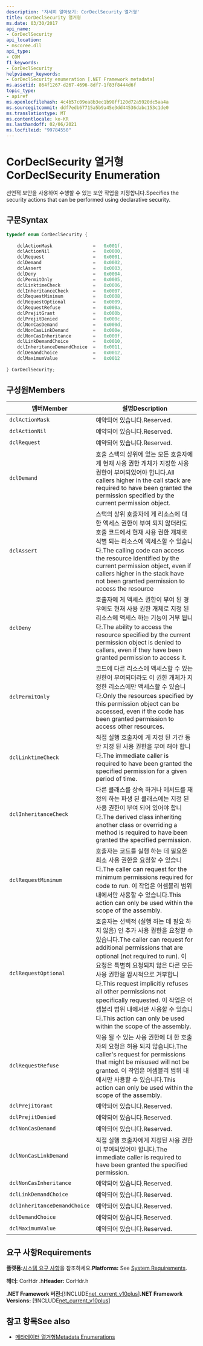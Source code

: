 ```yaml
---
description: '자세히 알아보기: CorDeclSecurity 열거형'
title: CorDeclSecurity 열거형
ms.date: 03/30/2017
api_name:
- CorDeclSecurity
api_location:
- mscoree.dll
api_type:
- COM
f1_keywords:
- CorDeclSecurity
helpviewer_keywords:
- CorDeclSecurity enumeration [.NET Framework metadata]
ms.assetid: 864f1267-d267-4696-8df7-1f83f8444d6f
topic_type:
- apiref
ms.openlocfilehash: 4c4b57c09ea8b3ec1b98ff120d72a5920dc5aa4a
ms.sourcegitcommit: ddf7edb67715a5b9a45e3dd44536dabc153c1de0
ms.translationtype: MT
ms.contentlocale: ko-KR
ms.lasthandoff: 02/06/2021
ms.locfileid: "99784550"
---
```

# <a name="cordeclsecurity-enumeration"></a><span data-ttu-id="6846f-103">CorDeclSecurity 열거형</span><span class="sxs-lookup"><span data-stu-id="6846f-103">CorDeclSecurity Enumeration</span></span>

<span data-ttu-id="6846f-104">선언적 보안을 사용하여 수행할 수 있는 보안 작업을 지정합니다.</span><span class="sxs-lookup"><span data-stu-id="6846f-104">Specifies the security actions that can be performed using declarative security.</span></span>  
  
## <a name="syntax"></a><span data-ttu-id="6846f-105">구문</span><span class="sxs-lookup"><span data-stu-id="6846f-105">Syntax</span></span>  
  
```cpp  
typedef enum CorDeclSecurity {  
  
    dclActionMask               =   0x001f,  
    dclActionNil                =   0x0000,  
    dclRequest                  =   0x0001,  
    dclDemand                   =   0x0002,  
    dclAssert                   =   0x0003,  
    dclDeny                     =   0x0004,  
    dclPermitOnly               =   0x0005,  
    dclLinktimeCheck            =   0x0006,  
    dclInheritanceCheck         =   0x0007,  
    dclRequestMinimum           =   0x0008,  
    dclRequestOptional          =   0x0009,  
    dclRequestRefuse            =   0x000a,  
    dclPrejitGrant              =   0x000b,  
    dclPrejitDenied             =   0x000c,  
    dclNonCasDemand             =   0x000d,  
    dclNonCasLinkDemand         =   0x000e,  
    dclNonCasInheritance        =   0x000f,  
    dclLinkDemandChoice         =   0x0010,  
    dclInheritanceDemandChoice  =   0x0011,  
    dclDemandChoice             =   0x0012,  
    dclMaximumValue             =   0x0012  
  
} CorDeclSecurity;  
```  
  
## <a name="members"></a><span data-ttu-id="6846f-106">구성원</span><span class="sxs-lookup"><span data-stu-id="6846f-106">Members</span></span>  
  
|<span data-ttu-id="6846f-107">멤버</span><span class="sxs-lookup"><span data-stu-id="6846f-107">Member</span></span>|<span data-ttu-id="6846f-108">설명</span><span class="sxs-lookup"><span data-stu-id="6846f-108">Description</span></span>|  
|------------|-----------------|  
|`dclActionMask`|<span data-ttu-id="6846f-109">예약되어 있습니다.</span><span class="sxs-lookup"><span data-stu-id="6846f-109">Reserved.</span></span>|  
|`dclActionNil`|<span data-ttu-id="6846f-110">예약되어 있습니다.</span><span class="sxs-lookup"><span data-stu-id="6846f-110">Reserved.</span></span>|  
|`dclRequest`|<span data-ttu-id="6846f-111">예약되어 있습니다.</span><span class="sxs-lookup"><span data-stu-id="6846f-111">Reserved.</span></span>|  
|`dclDemand`|<span data-ttu-id="6846f-112">호출 스택의 상위에 있는 모든 호출자에게 현재 사용 권한 개체가 지정한 사용 권한이 부여되었어야 합니다.</span><span class="sxs-lookup"><span data-stu-id="6846f-112">All callers higher in the call stack are required to have been granted the permission specified by the current permission object.</span></span>|  
|`dclAssert`|<span data-ttu-id="6846f-113">스택의 상위 호출자에 게 리소스에 대 한 액세스 권한이 부여 되지 않더라도 호출 코드에서 현재 사용 권한 개체로 식별 되는 리소스에 액세스할 수 있습니다.</span><span class="sxs-lookup"><span data-stu-id="6846f-113">The calling code can access the resource identified by the current permission object, even if callers higher in the stack have not been granted permission to access the resource</span></span>|  
|`dclDeny`|<span data-ttu-id="6846f-114">호출자에 게 액세스 권한이 부여 된 경우에도 현재 사용 권한 개체로 지정 된 리소스에 액세스 하는 기능이 거부 됩니다.</span><span class="sxs-lookup"><span data-stu-id="6846f-114">The ability to access the resource specified by the current permission object is denied to callers, even if they have been granted permission to access it.</span></span>|  
|`dclPermitOnly`|<span data-ttu-id="6846f-115">코드에 다른 리소스에 액세스할 수 있는 권한이 부여되더라도 이 권한 개체가 지정한 리소스에만 액세스할 수 있습니다.</span><span class="sxs-lookup"><span data-stu-id="6846f-115">Only the resources specified by this permission object can be accessed, even if the code has been granted permission to access other resources.</span></span>|  
|`dclLinktimeCheck`|<span data-ttu-id="6846f-116">직접 실행 호출자에 게 지정 된 기간 동안 지정 된 사용 권한을 부여 해야 합니다.</span><span class="sxs-lookup"><span data-stu-id="6846f-116">The immediate caller is required to have been granted the specified permission for a given period of time.</span></span>|  
|`dclInheritanceCheck`|<span data-ttu-id="6846f-117">다른 클래스를 상속 하거나 메서드를 재정의 하는 파생 된 클래스에는 지정 된 사용 권한이 부여 되어 있어야 합니다.</span><span class="sxs-lookup"><span data-stu-id="6846f-117">The derived class inheriting another class or overriding a method is required to have been granted the specified permission.</span></span>|  
|`dclRequestMinimum`|<span data-ttu-id="6846f-118">호출자는 코드를 실행 하는 데 필요한 최소 사용 권한을 요청할 수 있습니다.</span><span class="sxs-lookup"><span data-stu-id="6846f-118">The caller can request for the minimum permissions required for code to run.</span></span> <span data-ttu-id="6846f-119">이 작업은 어셈블리 범위 내에서만 사용할 수 있습니다.</span><span class="sxs-lookup"><span data-stu-id="6846f-119">This action can only be used within the scope of the assembly.</span></span>|  
|`dclRequestOptional`|<span data-ttu-id="6846f-120">호출자는 선택적 (실행 하는 데 필요 하지 않음) 인 추가 사용 권한을 요청할 수 있습니다.</span><span class="sxs-lookup"><span data-stu-id="6846f-120">The caller can request for additional permissions that are optional (not required to run).</span></span> <span data-ttu-id="6846f-121">이 요청은 특별히 요청되지 않은 다른 모든 사용 권한을 암시적으로 거부합니다.</span><span class="sxs-lookup"><span data-stu-id="6846f-121">This request implicitly refuses all other permissions not specifically requested.</span></span> <span data-ttu-id="6846f-122">이 작업은 어셈블리 범위 내에서만 사용할 수 있습니다.</span><span class="sxs-lookup"><span data-stu-id="6846f-122">This action can only be used within the scope of the assembly.</span></span>|  
|`dclRequestRefuse`|<span data-ttu-id="6846f-123">악용 될 수 있는 사용 권한에 대 한 호출자의 요청은 허용 되지 않습니다.</span><span class="sxs-lookup"><span data-stu-id="6846f-123">The caller's request for permissions that might be misused will not be granted.</span></span> <span data-ttu-id="6846f-124">이 작업은 어셈블리 범위 내에서만 사용할 수 있습니다.</span><span class="sxs-lookup"><span data-stu-id="6846f-124">This action can only be used within the scope of the assembly.</span></span>|  
|`dclPrejitGrant`|<span data-ttu-id="6846f-125">예약되어 있습니다.</span><span class="sxs-lookup"><span data-stu-id="6846f-125">Reserved.</span></span>|  
|`dclPrejitDenied`|<span data-ttu-id="6846f-126">예약되어 있습니다.</span><span class="sxs-lookup"><span data-stu-id="6846f-126">Reserved.</span></span>|  
|`dclNonCasDemand`|<span data-ttu-id="6846f-127">예약되어 있습니다.</span><span class="sxs-lookup"><span data-stu-id="6846f-127">Reserved.</span></span>|  
|`dclNonCasLinkDemand`|<span data-ttu-id="6846f-128">직접 실행 호출자에게 지정된 사용 권한이 부여되었어야 합니다.</span><span class="sxs-lookup"><span data-stu-id="6846f-128">The immediate caller is required to have been granted the specified permission.</span></span>|  
|`dclNonCasInheritance`|<span data-ttu-id="6846f-129">예약되어 있습니다.</span><span class="sxs-lookup"><span data-stu-id="6846f-129">Reserved.</span></span>|  
|`dclLinkDemandChoice`|<span data-ttu-id="6846f-130">예약되어 있습니다.</span><span class="sxs-lookup"><span data-stu-id="6846f-130">Reserved.</span></span>|  
|`dclInheritanceDemandChoice`|<span data-ttu-id="6846f-131">예약되어 있습니다.</span><span class="sxs-lookup"><span data-stu-id="6846f-131">Reserved.</span></span>|  
|`dclDemandChoice`|<span data-ttu-id="6846f-132">예약되어 있습니다.</span><span class="sxs-lookup"><span data-stu-id="6846f-132">Reserved.</span></span>|  
|`dclMaximumValue`|<span data-ttu-id="6846f-133">예약되어 있습니다.</span><span class="sxs-lookup"><span data-stu-id="6846f-133">Reserved.</span></span>|  
  
## <a name="requirements"></a><span data-ttu-id="6846f-134">요구 사항</span><span class="sxs-lookup"><span data-stu-id="6846f-134">Requirements</span></span>  

 <span data-ttu-id="6846f-135">**플랫폼:**[시스템 요구 사항](../../get-started/system-requirements.md)을 참조하세요.</span><span class="sxs-lookup"><span data-stu-id="6846f-135">**Platforms:** See [System Requirements](../../get-started/system-requirements.md).</span></span>  
  
 <span data-ttu-id="6846f-136">**헤더:** CorHdr .h</span><span class="sxs-lookup"><span data-stu-id="6846f-136">**Header:** CorHdr.h</span></span>  
  
 <span data-ttu-id="6846f-137">**.NET Framework 버전:**[!INCLUDE[net_current_v10plus](../../../../includes/net-current-v10plus-md.md)]</span><span class="sxs-lookup"><span data-stu-id="6846f-137">**.NET Framework Versions:** [!INCLUDE[net_current_v10plus](../../../../includes/net-current-v10plus-md.md)]</span></span>  
  
## <a name="see-also"></a><span data-ttu-id="6846f-138">참고 항목</span><span class="sxs-lookup"><span data-stu-id="6846f-138">See also</span></span>

- [<span data-ttu-id="6846f-139">메타데이터 열거형</span><span class="sxs-lookup"><span data-stu-id="6846f-139">Metadata Enumerations</span></span>](metadata-enumerations.md)
